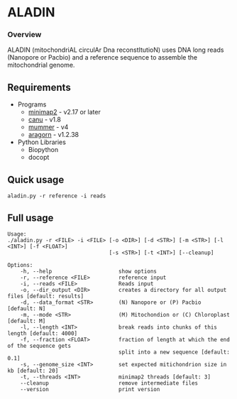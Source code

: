 ALADIN
===============
### Overview

ALADIN (mitochondriAL circulAr Dna reconstItutioN) uses DNA long reads (Nanopore or Pacbio) and a reference sequence to assemble the mitochondrial genome.

Requirements
------------
* Programs
  - [minimap2](https://github.com/lh3/minimap2) - v2.17 or later
  - [canu](https://github.com/marbl/canu) - v1.8
  - [mummer](https://github.com/mummer4/mummer) - v4
  - [aragorn](http://mbio-serv2.mbioekol.lu.se/ARAGORN) - v1.2.38
* Python Libraries
  - Biopython
  - docopt

Quick usage
------------
```aladin.py -r reference -i reads```

Full usage
-----------
```
Usage:
./aladin.py -r <FILE> -i <FILE> [-o <DIR>] [-d <STR>] [-m <STR>] [-l <INT>] [-f <FLOAT>]
                                [-s <STR>] [-t <INT>] [--cleanup]

Options:
    -h, --help                     show options
    -r, --reference <FILE>         reference input
    -i, --reads <FILE>             Reads input
    -o, --dir_output <DIR>         creates a directory for all output files [default: results]
    -d, --data_format <STR>        (N) Nanopore or (P) Pacbio [default: N]
    -m, --mode <STR>               (M) Mitochondion or (C) Chloroplast [default: M]
    -l, --length <INT>             break reads into chunks of this length [default: 4000]
    -f, --fraction <FLOAT>         fraction of length at which the end of the sequence gets 
                                   split into a new sequence [default: 0.1]
    -s, --genome_size <INT>        set expected mitichondrion size in kb [default: 20]
    -t, --threads <INT>            minimap2 threads [default: 3]
    --cleanup                      remove intermediate files
    --version                      print version
```
